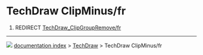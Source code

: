 # TechDraw ClipMinus/fr
1.  REDIRECT [TechDraw_ClipGroupRemove/fr](TechDraw_ClipGroupRemove/fr.md)



---
![](images/Button_right.svg) [documentation index](../README.md) > [TechDraw](TechDraw_Workbench.md) > TechDraw ClipMinus/fr
